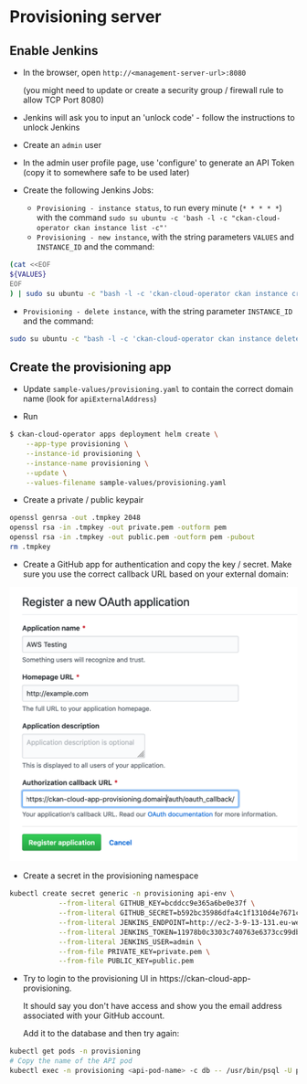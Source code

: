 # Provisioning server

## Enable Jenkins

- In the browser, open `http://<management-server-url>:8080`

  (you might need to update or create a security group / firewall rule to allow TCP Port 8080)

- Jenkins will ask you to input an 'unlock code' - follow the instructions to unlock Jenkins

- Create an `admin` user

- In the admin user profile page, use 'configure' to generate an API Token (copy it to somewhere safe to be used later)

- Create the following Jenkins Jobs:

  - `Provisioning - instance status`, to run every minute (`* * * * *`) with the command `sudo su ubuntu -c 'bash -l -c "ckan-cloud-operator ckan instance list -c"'`
  - `Provisioning - new instance`, with the string parameters `VALUES` and `INSTANCE_ID` and the command:

```bash
(cat <<EOF
${VALUES}
EOF
) | sudo su ubuntu -c "bash -l -c 'ckan-cloud-operator ckan instance create helm - --instance-id \"${INSTANCE_ID}\" --instance-name \"${INSTANCE_ID}\" --update --exists-ok --wait-ready'"
```

  - `Provisioning - delete instance`, with the string parameter `INSTANCE_ID` and the command:

```bash
sudo su ubuntu -c "bash -l -c 'ckan-cloud-operator ckan instance delete \"${INSTANCE_ID}\" --no-dry-run'"
```


## Create the provisioning app

- Update `sample-values/provisioning.yaml` to contain the correct domain name (look for `apiExternalAddress`)

- Run

```bash
$ ckan-cloud-operator apps deployment helm create \
    --app-type provisioning \
    --instance-id provisioning \
    --instance-name provisioning \
    --update \
    --values-filename sample-values/provisioning.yaml
```

- Create a private / public keypair

```bash
openssl genrsa -out .tmpkey 2048
openssl rsa -in .tmpkey -out private.pem -outform pem
openssl rsa -in .tmpkey -out public.pem -outform pem -pubout
rm .tmpkey
```

- Create a GitHub app for authentication and copy the key / secret. Make sure you use the correct callback URL based on your external domain:

![GitHub App](img/github-app.png)

- Create a secret in the provisioning namespace

```bash
kubectl create secret generic -n provisioning api-env \
            --from-literal GITHUB_KEY=bcddcc9e365a6be0e37f \
            --from-literal GITHUB_SECRET=b592bc35986dfa4c1f1310d4e7671cf2199d875c \
            --from-literal JENKINS_ENDPOINT=http://ec2-3-9-13-131.eu-west-2.compute.amazonaws.com:8080 \
            --from-literal JENKINS_TOKEN=11978b0c3303c740763e6373cc99db6729 \
            --from-literal JENKINS_USER=admin \
            --from-file PRIVATE_KEY=private.pem \
            --from-file PUBLIC_KEY=public.pem
```

- Try to login to the provisioning UI in https://ckan-cloud-app-provisioning.<your-domain>

  It should say you don't have access and show you the email address associated with your GitHub account.

  Add it to the database and then try again:

```bash
kubectl get pods -n provisioning
# Copy the name of the API pod
kubectl exec -n provisioning <api-pod-name> -c db -- /usr/bin/psql -U postgres -c "insert into mcp_users values ('<your-email-address>','{\"level\": 2}')"
```

